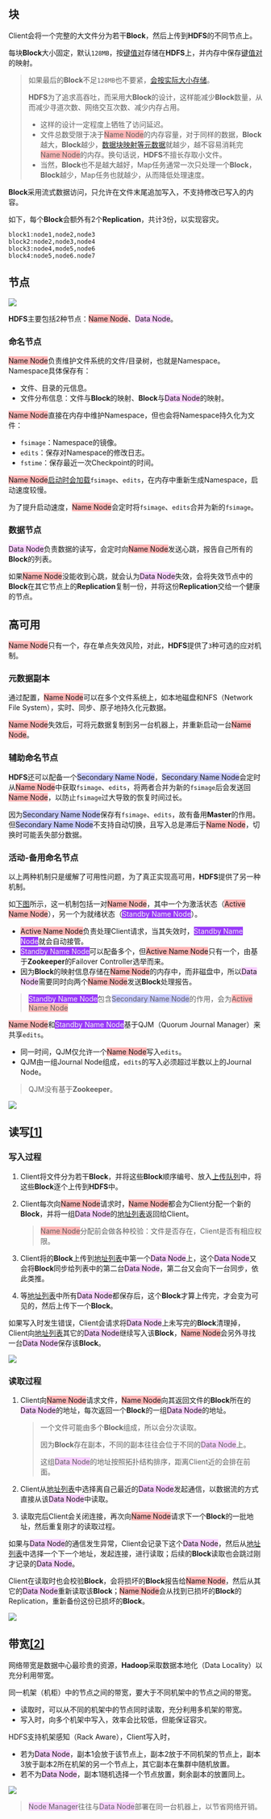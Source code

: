 ## 块

Client会将一个完整的大文件分为若干**Block**，然后上传到**HDFS**的不同节点上。

每块**Block**大小固定，默认`128MB`，按<u>键值对</u>存储在**HDFS**上，并内存中保存<u>键值对</u>的映射。

> 如果最后的**Block**不足`128MB`也不要紧，[会按实际大小存储](https://blog.csdn.net/scgaliguodong123_/article/details/46315345#二数据存储操作)。
>
> **HDFS**为了追求高吞吐，而采用大**Block**的设计，这样能减少**Block**数量，从而减少寻道次数、网络交互次数、减少内存占用。
>
> - 这样的设计一定程度上牺牲了访问延迟。
> - 文件总数受限于决于<span style=background:#ffb8b8>Name Node</span>的内存容量，对于同样的数据，**Block**越大，**Block**越少，[数据块映射等元数据](https://www.cnblogs.com/laov/p/3434917.html)就越少，越不容易消耗完<span style=background:#ffb8b8>Name Node</span>的内存。换句话说，**HDFS**不擅长存取小文件。
> - 当然，**Block**也不是越大越好，Map任务通常一次只处理一个**Block**，**Block**越少，Map任务也就越少，从而降低处理速度。

**Block**采用流式数据访问，只允许在文件末尾追加写入，不支持修改已写入的内容。

如下，每个**Block**会额外有2个**Replication**，共计3份，以实现容灾。

```properties
block1:node1,node2,node3
block2:node2,node3,node4
block3:node4,mode5,node6
block4:node5,node6.node7
```



## 节点

![](../images/9/hadoop_node.svg)

**HDFS**主要包括2种节点：<span style=background:#ffb8b8>Name Node</span>、<span style=background:#f8d2ff>Data Node</span>。

### 命名节点

<span style=background:#ffb8b8>Name Node</span>负责维护文件系统的文件/目录树，也就是Namespace。Namespace具体保存有：

- 文件、目录的元信息。
- 文件分布信息：文件与**Block**的映射、**Block**与<span style=background:#f8d2ff>Data Node</span>的映射。

<span style=background:#ffb8b8>Name Node</span>直接在内存中维护Namespace，但也会将Namespace持久化为文件：

- `fsimage`：Namespace的镜像。
- `edits`：保存对Namespace的修改日志。
- `fstime`：保存最近一次Checkpoint的时间。

<span style=background:#ffb8b8>Name Node</span>[启动时会加载](https://blog.csdn.net/woshiwanxin102213/article/details/19990487#3.4/8)`fsimage`、`edits`，在内存中重新生成Namespace，启动速度较慢。

为了提升启动速度，<span style=background:#ffb8b8>Name Node</span>会定时将`fsimage`、`edits`合并为新的`fsimage`。

### 数据节点

<span style=background:#f8d2ff>Data Node</span>负责数据的读写，会定时向<span style=background:#ffb8b8>Name Node</span>发送心跳，报告自己所有的**Block**的列表。

如果<span style=background:#ffb8b8>Name Node</span>没能收到心跳，就会认为<span style=background:#f8d2ff>Data Node</span>失效，会将失效节点中的**Block**在其它节点上的**Replication**复制一份，并将这份**Replication**交给一个健康的节点。



## 高可用

<span style=background:#ffb8b8>Name Node</span>只有一个，存在单点失效风险，对此，**HDFS**提供了`3`种可选的应对机制。

### 元数据副本

通过配置，<span style=background:#ffb8b8>Name Node</span>可以在多个文件系统上，如本地磁盘和NFS（Network File System），实时、同步、原子地持久化元数据。

<span style=background:#ffb8b8>Name Node</span>失效后，可将元数据复制到另一台机器上，并重新启动一台<span style=background:#ffb8b8>Name Node</span>。

### 辅助命名节点

**HDFS**还可以配备一个<span style=background:#c9ccff>Secondary Name Node</span>，<span style=background:#c9ccff>Secondary Name Node</span>会定时从<span style=background:#ffb8b8>Name Node</span>中获取`fsimage`、`edits`，将两者合并为新的`fsimage`后会发送回<span style=background:#ffb8b8>Name Node</span>，以防止`fsimage`过大导致的恢复时间过长。

因为<span style=background:#c9ccff>Secondary Name Node</span>保存有`fsimage`、`edits`，故有备用**Master**的作用。但<span style=background:#c9ccff>Secondary Name Node</span>不支持自动切换，且写入总是滞后于<span style=background:#ffb8b8>Name Node</span>，切换时可能丢失部分数据。

### 活动-备用命名节点

以上两种机制只是缓解了可用性问题，为了真正实现高可用，**HDFS**提供了另一种机制。

如[下图](https://blog.csdn.net/chdhust/article/details/79521157)所示，这一机制包括一对<span style=background:#ffb8b8>Name Node</span>，其中一个为激活状态（<span style=background:#ffb8b8>Active Name Node</span>），另一个为就绪状态（<span style=background:#993af9;color:#f1f1f1>Standby Name Node</span>）。

- <span style=background:#ffb8b8>Active Name Node</span>负责处理Client请求，当其失效时，<span style=background:#993af9;color:#f1f1f1>Standby Name Node</span>就会自动接管。
- <span style=background:#993af9;color:#f1f1f1>Standby Name Node</span>可以配备多个，但<span style=background:#ffb8b8>Active Name Node</span>只有一个，由基于**Zookeeper**的Failover Controller选举而来。
- 因为**Block**的映射信息存储在<span style=background:#ffb8b8>Name Node</span>的内存中，而非磁盘中，所以<span style=background:#f8d2ff>Data Node</span>需要同时向两个<span style=background:#ffb8b8>Name Node</span>发送**Block**处理报告。

> <span style=background:#993af9;color:#f1f1f1>Standby Name Node</span>包含<span style=background:#c9ccff>Secondary Name Node</span>的作用，会为<span style=background:#ffb8b8>Active Name Node</span>

<span style=background:#ffb8b8>Name Node</span>和<span style=background:#993af9;color:#f1f1f1>Standby Name Node</span>基于QJM（Quorum Journal Manager）来共享`edits`。

- 同一时间，QJM仅允许一个<span style=background:#ffb8b8>Name Node</span>写入`edits`。
- QJM由一组Journal Node组成，`edits`的写入必须超过半数以上的Journal Node。

> QJM没有基于**Zookeeper**。

![](../images/9/hdfs_high_availability.png)



## 读写[[1]](https://blog.csdn.net/scgaliguodong123_/article/details/46315345)

### 写入过程

1. Client将文件分为若干**Block**，并将这些**Block**顺序编号、放入<u>上传队列</u>中，将这些**Block**逐个上传到**HDFS**中。

2. Client每次向<span style=background:#ffb8b8>Name Node</span>请求时，<span style=background:#ffb8b8>Name Node</span>都会为Client分配一个新的**Block**，并将一组<span style=background:#f8d2ff>Data Node</span>的<u>地址列表</u>返回给Client。

   > <span style=background:#ffb8b8>Name Node</span>分配前会做各种校验：文件是否存在，Client是否有相应权限。

3. Client将的**Block**上传到<u>地址列表</u>中第一个<span style=background:#f8d2ff>Data Node</span>上，这个<span style=background:#f8d2ff>Data Node</span>又会将**Block**同步给列表中的第二台<span style=background:#f8d2ff>Data Node</span>，第二台又会向下一台同步，依此类推。

4. 等<u>地址列表</u>中所有<span style=background:#f8d2ff>Data Node</span>都保存后，这个**Block**才算上传完，才会变为可见的，然后上传下一个**Block**。

如果写入时发生错误，Client会请求将<span style=background:#f8d2ff>Data Node</span>上未写完的**Block**清理掉，Client向<u>地址列表</u>其它的<span style=background:#f8d2ff>Data Node</span>继续写入该**Block**，<span style=background:#ffb8b8>Name Node</span>会另外寻找一台<span style=background:#f8d2ff>Data Node</span>保存该**Block**。

![](../images/9/hdfs_write.png)

### 读取过程

1. Client向<span style=background:#ffb8b8>Name Node</span>请求文件，<span style=background:#ffb8b8>Name Node</span>向其返回文件的**Block**所在的<span style=background:#f8d2ff>Data Node</span>的地址，每次返回一个**Block**的一组<span style=background:#f8d2ff>Data Node</span>的地址。

   > 一个文件可能由多个**Block**组成，所以会分次读取。
   >
   > 因为**Block**存在副本，不同的副本往往会位于不同的<span style=background:#f8d2ff>Data Node</span>上。
   >
   > 这组<span style=background:#f8d2ff>Data Node</span>的地址按照拓扑结构排序，距离Client近的会排在前面。

2. Client从<u>地址列表</u>中选择离自己最近的<span style=background:#f8d2ff>Data Node</span>发起通信，以数据流的方式直接从该<span style=background:#f8d2ff>Data Node</span>中读取。

3. 读取完后Client会关闭连接，再次向<span style=background:#ffb8b8>Name Node</span>请求下一个**Block**的一批地址，然后重复刚才的读取过程。

如果与<span style=background:#f8d2ff>Data Node</span>的通信发生异常，Client会记录下这个<span style=background:#f8d2ff>Data Node</span>，然后从<u>地址列表</u>中选择一个下一个地址，发起连接，进行读取；后续的**Block**读取也会跳过刚才记录的<span style=background:#f8d2ff>Data Node</span>。

Client在读取时也会校验**Block**，会将损坏的**Block**报告给<span style=background:#ffb8b8>Name Node</span>，然后从其它的<span style=background:#f8d2ff>Data Node</span>重新读取该**Block**；<span style=background:#ffb8b8>Name Node</span>会从找到已损坏的**Block**的Replication，重新备份这份已损坏的**Block**。

![](../images/9/hdfs_read.png)



## 带宽[[2]](https://www.cnblogs.com/laov/p/3434917.html)

网络带宽是数据中心最珍贵的资源，**Hadoop**采取数据本地化（Data Locality）以充分利用带宽。

同一机架（机柜）中的节点之间的带宽，要大于不同机架中的节点之间的带宽。

- 读取时，可以从不同的机架中的节点同时读取，充分利用多机架的带宽。
- 写入时，向多个机架中写入，效率会比较低，但能保证容灾。

HDFS支持机架感知（Rack Aware），Client写入时，

- 若为<span style=background:#f8d2ff>Data Node</span>，副本1会放于该节点上，副本2放于不同机架的节点上，副本3放于副本2所在机架的另一个节点上，其它副本在集群中随机放置。
- 若不为<span style=background:#f8d2ff>Data Node</span>，副本1随机选择一个节点放置，剩余副本的放置同上。

![](../images/9/hdfs_rack_node.png)

> <span style=background:#f8d2ff>Node Manager</span>往往与<span style=background:#f8d2ff>Data Node</span>部署在同一台机器上，以节省网络开销。

